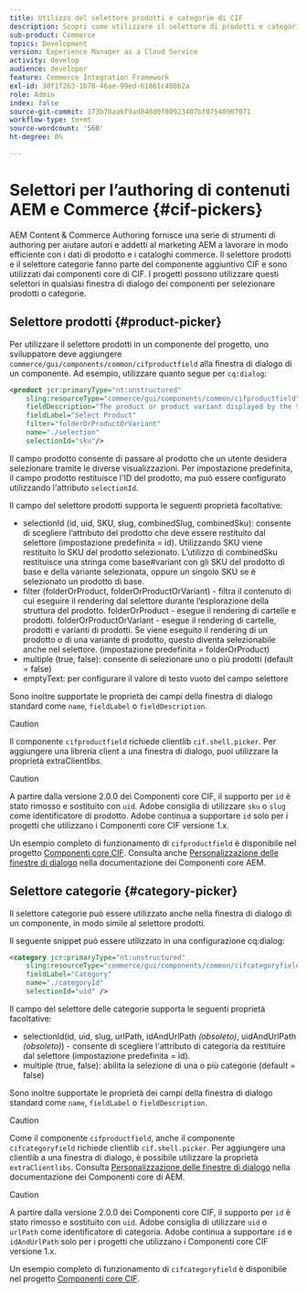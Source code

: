 ```yaml
---
title: Utilizzo del selettore prodotti e categorie di CIF
description: Scopri come utilizzare il selettore di prodotti e categorie CIF nei componenti commerce del cliente per supportare autori ed esperti di marketing nell’utilizzo efficiente dei dati di catalogo e dei prodotti commerce.
sub-product: Commerce
topics: Development
version: Experience Manager as a Cloud Service
activity: develop
audience: developer
feature: Commerce Integration Framework
exl-id: 30f1f263-1b78-46ae-99ed-61861c488b2a
role: Admin
index: false
source-git-commit: 173b70aa6f9ad848d0f80923407bf07540987071
workflow-type: tm+mt
source-wordcount: '560'
ht-degree: 0%

---
```


# Selettori per l’authoring di contenuti AEM e Commerce {#cif-pickers}

AEM Content &amp; Commerce Authoring fornisce una serie di strumenti di authoring per aiutare autori e addetti al marketing AEM a lavorare in modo efficiente con i dati di prodotto e i cataloghi commerce. Il selettore prodotti e il selettore categorie fanno parte del componente aggiuntivo CIF e sono utilizzati dai componenti core di CIF. I progetti possono utilizzare questi selettori in qualsiasi finestra di dialogo dei componenti per selezionare prodotti o categorie.

## Selettore prodotti {#product-picker}

Per utilizzare il selettore prodotti in un componente del progetto, uno sviluppatore deve aggiungere `commerce/gui/components/common/cifproductfield` alla finestra di dialogo di un componente. Ad esempio, utilizzare quanto segue per `cq:dialog`:

```xml
<product jcr:primaryType="nt:unstructured"
    sling:resourceType="commerce/gui/components/common/cifproductfield"
    fieldDescription="The product or product variant displayed by the teaser"
    fieldLabel="Select Product"
    filter="folderOrProductOrVariant"
    name="./selection"
    selectionId="sku"/>
```

Il campo prodotto consente di passare al prodotto che un utente desidera selezionare tramite le diverse visualizzazioni. Per impostazione predefinita, il campo prodotto restituisce l&#39;ID del prodotto, ma può essere configurato utilizzando l&#39;attributo `selectionId`.

Il campo del selettore prodotti supporta le seguenti proprietà facoltative:

- selectionId (id, uid, SKU, slug, combinedSlug, combinedSku): consente di scegliere l’attributo del prodotto che deve essere restituito dal selettore (impostazione predefinita = id). Utilizzando SKU viene restituito lo SKU del prodotto selezionato. L’utilizzo di combinedSku restituisce una stringa come base#variant con gli SKU del prodotto di base e della variante selezionata, oppure un singolo SKU se è selezionato un prodotto di base.
- filter (folderOrProduct, folderOrProductOrVariant) - filtra il contenuto di cui eseguire il rendering dal selettore durante l’esplorazione della struttura del prodotto. folderOrProduct - esegue il rendering di cartelle e prodotti. folderOrProductOrVariant - esegue il rendering di cartelle, prodotti e varianti di prodotti. Se viene eseguito il rendering di un prodotto o di una variante di prodotto, questo diventa selezionabile anche nel selettore. (impostazione predefinita = folderOrProduct)
- multiple (true, false): consente di selezionare uno o più prodotti (default = false)
- emptyText: per configurare il valore di testo vuoto del campo selettore

Sono inoltre supportate le proprietà dei campi della finestra di dialogo standard come `name`, `fieldLabel` o `fieldDescription`.

>[!CAUTION]
>
>Il componente `cifproductfield` richiede clientlib `cif.shell.picker`. Per aggiungere una libreria client a una finestra di dialogo, puoi utilizzare la proprietà extraClientlibs.
>>[!CAUTION]
>
>A partire dalla versione 2.0.0 dei Componenti core CIF, il supporto per `id` è stato rimosso e sostituito con `uid`. Adobe consiglia di utilizzare `sku` o `slug` come identificatore di prodotto. Adobe continua a supportare `id` solo per i progetti che utilizzano i Componenti core CIF versione 1.x.

Un esempio completo di funzionamento di `cifproductfield` è disponibile nel progetto [Componenti core CIF](https://github.com/adobe/aem-core-cif-components/blob/master/ui.apps/src/main/content/jcr_root/apps/core/cif/components/commerce/productteaser/v1/productteaser/_cq_dialog/.content.xml). Consulta anche [Personalizzazione delle finestre di dialogo](https://experienceleague.adobe.com/docs/experience-manager-core-components/using/developing/customizing.html#customizing-dialogs) nella documentazione dei Componenti core AEM.

## Selettore categorie {#category-picker}

Il selettore categorie può essere utilizzato anche nella finestra di dialogo di un componente, in modo simile al selettore prodotti.

Il seguente snippet può essere utilizzato in una configurazione cq:dialog:

```xml
<category jcr:primaryType="nt:unstructured" 
    sling:resourceType="commerce/gui/components/common/cifcategoryfield" 
    fieldLabel="Category" 
    name="./categoryId" 
    selectionId="uid" />
```

Il campo del selettore delle categorie supporta le seguenti proprietà facoltative:

- selectionId(id, uid, slug, urlPath, idAndUrlPath _(obsoleto)_, uidAndUrlPath _(obsoleto)_) - consente di scegliere l&#39;attributo di categoria da restituire dal selettore (impostazione predefinita = id).
- multiple (true, false): abilita la selezione di una o più categorie (default = false)

Sono inoltre supportate le proprietà dei campi della finestra di dialogo standard come `name`, `fieldLabel` o `fieldDescription`.

>[!CAUTION]
>
>Come il componente `cifproductfield`, anche il componente `cifcategoryfield` richiede clientlib `cif.shell.picker`. Per aggiungere una clientlib a una finestra di dialogo, è possibile utilizzare la proprietà `extraClientlibs`. Consulta [Personalizzazione delle finestre di dialogo](https://experienceleague.adobe.com/docs/experience-manager-core-components/using/developing/customizing.html#customizing-dialogs) nella documentazione dei Componenti core di AEM.
>>[!CAUTION]
>
>A partire dalla versione 2.0.0 dei Componenti core CIF, il supporto per `id` è stato rimosso e sostituito con `uid`. Adobe consiglia di utilizzare `uid` o `urlPath` come identificatore di categoria. Adobe continua a supportare `id` e `idAndUrlPath` solo per i progetti che utilizzano i Componenti core CIF versione 1.x.

Un esempio completo di funzionamento di `cifcategoryfield` è disponibile nel progetto [Componenti core CIF](https://github.com/adobe/aem-core-cif-components/blob/master/ui.apps/src/main/content/jcr_root/apps/core/cif/components/commerce/featuredcategorylist/v1/featuredcategorylist/_cq_dialog/.content.xml).
